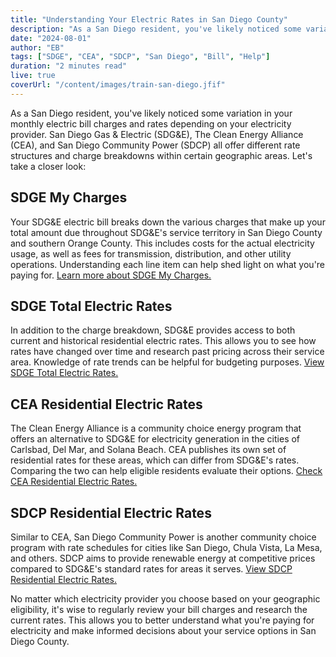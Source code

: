 ```yaml
---
title: "Understanding Your Electric Rates in San Diego County"
description: "As a San Diego resident, you've likely noticed some variation in your monthly electric bill charges and rates depending on your electricity provider. Here is how to navigate them."
date: "2024-08-01"
author: "EB"
tags: ["SDGE", "CEA", "SDCP", "San Diego", "Bill", "Help"]
duration: "2 minutes read"
live: true
coverUrl: "/content/images/train-san-diego.jfif"
---
```


As a San Diego resident, you've likely noticed some variation in your monthly electric bill charges and rates depending on your electricity provider. San Diego Gas & Electric (SDG&E), The Clean Energy Alliance (CEA), and San Diego Community Power (SDCP) all offer different rate structures and charge breakdowns within certain geographic areas. Let's take a closer look:

## SDGE My Charges

Your SDG&E electric bill breaks down the various charges that make up your total amount due throughout SDG&E's service territory in San Diego County and southern Orange County. This includes costs for the actual electricity usage, as well as fees for transmission, distribution, and other utility operations. Understanding each line item can help shed light on what you're paying for. [Learn more about SDGE My Charges.](https://www.sdge.com/mybill)

## SDGE Total Electric Rates

In addition to the charge breakdown, SDG&E provides access to both current and historical residential electric rates. This allows you to see how rates have changed over time and research past pricing across their service area. Knowledge of rate trends can be helpful for budgeting purposes. [View SDGE Total Electric Rates.](https://www.sdge.com/total-electric-rates)

## CEA Residential Electric Rates

The Clean Energy Alliance is a community choice energy program that offers an alternative to SDG&E for electricity generation in the cities of Carlsbad, Del Mar, and Solana Beach. CEA publishes its own set of residential rates for these areas, which can differ from SDG&E's rates. Comparing the two can help eligible residents evaluate their options. [Check CEA Residential Electric Rates.](https://thecleanenergyalliance.org/residential-rates/)

## SDCP Residential Electric Rates

Similar to CEA, San Diego Community Power is another community choice program with rate schedules for cities like San Diego, Chula Vista, La Mesa, and others. SDCP aims to provide renewable energy at competitive prices compared to SDG&E's standard rates for areas it serves. [View SDCP Residential Electric Rates.](https://sdcommunitypower.org/billing-rates/residential-rates/)

No matter which electricity provider you choose based on your geographic eligibility, it's wise to regularly review your bill charges and research the current rates. This allows you to better understand what you're paying for electricity and make informed decisions about your service options in San Diego County. 
